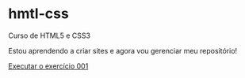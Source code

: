 # hmtl-css
Curso de HTML5 e CSS3

Estou aprendendo a criar sites e agora vou gerenciar meu repositório!

<a href="https://IgorLeyck.github.io/html-css/exercicios/ex001/index.html">Executar o exercício 001</a>